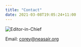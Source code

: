 ```yaml
---
title: "Contact"
date: 2021-03-08T19:05:24+11:00
---
```


![Editor-in-Chief](/img/corey_bell.webp "Editor in Chief")

Email: [corey@neasair.org](mailto:corey@neasair.org)

<!-- Follow:

TODO: Social media things (Twitter, etc)

TODO: Include a web form mailer as well, if there's a decent secure approach -->

